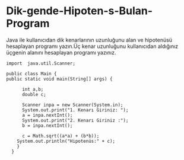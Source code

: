 # Dik-gende-Hipoten-s-Bulan-Program
Java ile kullanıcıdan dik kenarlarının uzunluğunu alan ve hipotenüsü hesaplayan programı yazın.Üç kenar uzunluğunu kullanıcıdan aldığınız üçgenin alanını hesaplayan programı yazınız.


    import  java.util.Scanner;

    public class Main {
    public static void main(String[] args) {

          int a,b;
          double c;

          Scanner inpa = new Scanner(System.in);
          System.out.print("1. Kenarı Giriniz: ");
          a = inpa.nextInt();
          System.out.print("2. Kenarı Giriniz :");
          b = inpa.nextInt();

          c = Math.sqrt((a*a) + (b*b));
        System.out.println("Hipotenüs:" + c);
        }
      }
